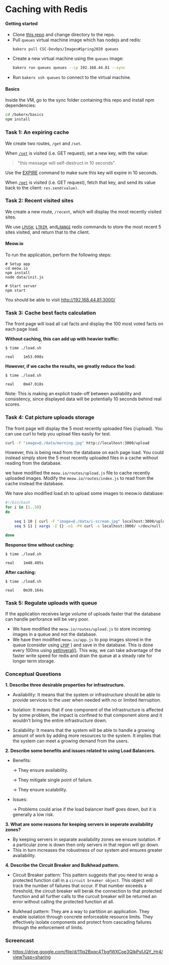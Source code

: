 Caching with Redis
=========================

#### Getting started

* Clone [this repo](https://github.ncsu.edu/rmdcosta/HW3-DevOps.git) and change directory to the repo.
* Pull `queues` virtual machine image which has nodejs and redis:
  ```
  bakerx pull CSC-DevOps/Images#Spring2020 queues
  ```
* Create a new virtual machine using the `queues` image:
  ```bash
  bakerx run queues queues --ip 192.168.44.81 --sync
  ```
* Run `bakerx ssh queues` to connect to the virtual machine.

#### Basics

Inside the VM, go to the sync folder containing this repo and install npm dependencies:
  ```bash
  cd /bakerx/basics
  npm install
  ```

### Task 1: An expiring cache

We create two routes, `/get` and `/set`.

When [`/set`](http://192.168.44.81:3003/set) is visited (i.e. GET request), set a new key, with the value:
> "this message will self-destruct in 10 seconds".

Use the [EXPIRE](https://redis.io/commands/expire) command to make sure this key will expire in 10 seconds.

When [`/get`](http://192.168.44.81:3003/get) is visited (i.e. GET request), fetch that key, and send its value back to the client: `res.send(value)`.

### Task 2: Recent visited sites

We create a new route, `/recent`, which will display the most recently visited sites.

We use [`LPUSH`](https://redis.io/commands/lpush), [`LTRIM`](https://redis.io/commands/ltrim), and[`LRANGE`](https://redis.io/commands/lrange) redis commands to store the most recent 5 sites visited, and return that to the client.

#### Meow.io

To run the application, perform the following steps:

```
# Setup app
cd meow.io
npm install 
node data/init.js

# Start server
npm start
```

You should be able to visit http://192.168.44.81:3000/

### Task 3: Cache best facts calculation

The front page will load all cat facts and display the 100 most voted facts on each page load.

__Without caching, this can add up with heavier traffic:__

```
$ time ./load.sh 

real	1m53.098s
```

__However, if we cache the results, we greatly reduce the load:__

```
$ time ./load.sh 

real	0m47.018s
```

Note: This is making an explicit trade-off between availability and consistency, since displayed data will be potentially 10 seconds behind real scores.

### Task 4: Cat picture uploads storage
 
The front page will display the 5 most recently uploaded files (/upload).
You can use curl to help you upload files easily for test.
```bash
curl -F "image=@./data/morning.jpg" http://localhost:3000/upload
```

However, this is being read from the database on each page load. You could instead simply store the 5 most recently uploaded files in a cache without reading from the database.

we have modified the `meow.io/routes/upload.js` file to cache recently uploaded images. Modify the `meow.io/routes/index.js` to read from the cache instead the database.

We have also modified load.sh to upload some images to meow.io database:
```bash
#!/bin/bash
for i in {1..50}
do
    
    seq 1 10 | curl -F "image=@./data/i-scream.jpg" localhost:3000/upload
    seq 5 11 | xargs -I {} -n1 -P4 curl -s localhost:3000/ >/dev/null

done
```

__Response time without caching:__
```
$ time ./load.sh 

real	1m48.405s
```

__After caching:__
```
$ time ./load.sh 

real	0m30.164s
```

### Task 5: Regulate uploads with queue

If the application receives large volume of uploads faster that the database can handle perforance will be very poor.

* We have modified the `meow.io/routes/upload.js` to store incoming images in a queue and not the database. 
* We have then modified `meow.io/app.js` to pop images stored in the queue (consider using  [`LPOP`](https://redis.io/commands/lpop) ) and save in the database. This is done every 100ms using [setInveral()](https://javascript.info/settimeout-setinterval#setinterval). This way, we can take advantage of the faster write speed for redis and drain the queue at a steady rate for longer term storage.

### Conceptual Questions

__1. Describe three desirable properties for infrastructure.__
  * Availability: It means that the system or infrastructure should be able to provide services to the user when needed with no or limited iterruption.
  
  * Isolation: It means that if one component of the infrastructure is affected by some problem, the impact is confined to that component alone and it wouldn't bring the entire infrastructure down.
  
  * Scalability: It means that the system will be able to handle a growing amount of work by adding more resources to the system. It implies that the system can meet a growing demand from the users.
  
__2. Describe some benefits and issues related to using Load Balancers.__
  * Benefits:
  
    -> They ensure availability.
    
    -> They mitigate single point of failure.
    
    -> They ensure scalability.
    
  * Issues:
  
    -> Problems could arise if the load balancer itself goes down, but it is generally a low risk.
    
__3. What are some reasons for keeping servers in seperate availability zones?__
  * By keeping servers in separate availability zones we ensure isolation. If a particular zone is down then only servers in that region will go down.
  * This in turn increases the robustness of our system and ensures greater availability.
  
__4. Describe the Circuit Breaker and Bulkhead pattern.__
  * Circuit Breaker pattern: This pattern suggests that you need to wrap a protected function call in a `circuit breaker object`. This object will track the number of failures that occur. If that number exceeds a threshold, the circuit breaker will berak the connection to that protected function and all further calls to the curcuit breaker will be returned an error without calling the protected function at all.
  
  * Bulkhead pattern: They are a way to partition an application. They enable isolation through concrete enforceable resource limits. They effectively isolate components and protect from cascading failures through the enforcement of limits.

### Screencast
* https://drive.google.com/file/d/11lq2Bxqc4TbgfWXCoe3QIkPsfJQY_Hr4/view?usp=sharing

